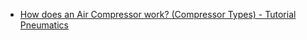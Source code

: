 - [How does an Air Compressor work? (Compressor Types) - Tutorial Pneumatics](https://youtu.be/bJluUxA7aaY)
